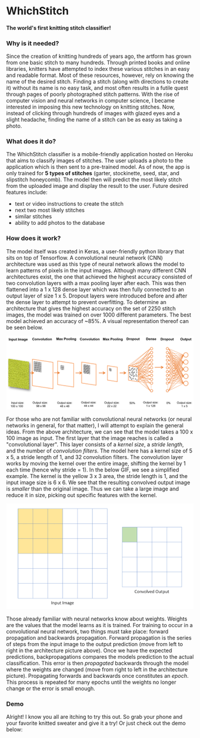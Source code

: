 # WhichStitch
#### The world's first knitting stitch classifier!

### Why is it needed?
Since the creation of knitting hundreds of years ago, the artform has grown from one basic stitch to many hundreds. Through printed books and online libraries, knitters have attempted to index these various stitches in an easy and readable format. Most of these resources, however, rely on knowing the name of the desired stitch. Finding a stitch (along with directions to create it) without its name is no easy task, and most often results in a futile quest through pages of poorly photographed stitch patterns. With the rise of computer vision and neural networks in computer science, I became interested in imposing this new technology on knitting stitches. Now, instead of clicking through hundreds of images with glazed eyes and a slight headache, finding the name of a stitch can be as easy as taking a photo.

### What does it do?
The WhichStitch classifier is a mobile-friendly application hosted on Heroku that aims to classify images of stitches. The user uploads a photo to the application which is then sent to a pre-trained model. As of now, the app is only trained for **5 types of stitches** (garter, stockinette, seed, star, and slipstitch honeycomb). The model then will predict the most likely stitch from the uploaded image and display the result to the user. Future desired features include:
- text or video instructions to create the stitch
- next two most likely stitches
- similar stitches
- ability to add photos to the database

### How does it work?
The model itself was created in Keras, a user-friendly python library that sits on top of Tensorflow. A convolutional neural network (CNN) architecture was used as this type of neural network allows the model to learn patterns of pixels in the input images. Although many different CNN architectures exist, the one that achieved the highest accuracy consisted of two convolution layers with a max pooling layer after each. This was then flattened into a 1 x 128 dense layer which was then fully connected to an output layer of size 1 x 5. Dropout layers were introduced before and after the dense layer to attempt to prevent overfitting. To determine an architecture that gives the highest accuracy on the set of 2250 stitch images, the model was trained on over 1000 different parameters. The best model achieved an accuracy of ~85%. A visual representation thereof can be seen below.

![Model Architecture](model_arch.png)

For those who are not familiar with convolutional neural networks (or neural networks in general, for that matter), I will attempt to explain the general ideas. From the above architecture, we can see that the model takes a 100 x 100 image as input. The first layer that the image reaches is called a "convolutional layer". This layer consists of a *kernel size*, a *stride length*, and the number of *convolution filters*. The model here has a kernel size of 5 x 5, a stride length of 1, and 32 convolution filters. The convolution layer works by moving the kernel over the entire image, shifting the kernel by 1 each time (hence why stride = 1). In the below GIF, we see a simplified example. The kernel is the yellow 3 x 3 area, the stride length is 1, and the input image size is 6 x 6. We see that the resulting convolved output image is *smaller* than the original image. Thus we can take a large image and reduce it in size, picking out specific features with the kernel. 

<p align="center"><img src="convolve_resized.gif" alt="Convolve GIF"/></p>

Those already familiar with neural networks know about weights. Weights are the values that the model learns as it is trained. For training to occur in a convolutional neural network, two things must take place: forward propagation and backwards propagation. Forward propagation is the series of steps from the input image to the output prediction (move from left to right in the architecture picture above). Once we have the expected predictions, backpropagations compares the models prediction to the actual classification. This error is then *propagated* backwards through the model where the weights are changed (move from right to left in the architecture picture). Propagating forwards and backwards once constitutes an *epoch*. This process is repeated for many epochs until the weights no longer change or the error is small enough. 

### Demo
Alright! I know you all are itching to try this out. So grab your phone and your favorite knitted sweater and give it a try! Or just check out the demo below:
